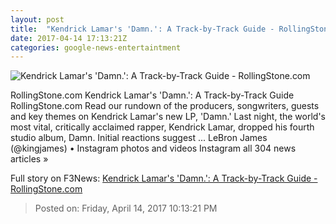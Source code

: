 ```yaml
---
layout: post
title:  "Kendrick Lamar's 'Damn.': A Track-by-Track Guide - RollingStone.com"
date: 2017-04-14 17:13:21Z
categories: google-news-entertaintment
---
```


![Kendrick Lamar's 'Damn.': A Track-by-Track Guide - RollingStone.com](http://img.wennermedia.com/social/kendrick-lamar-damn-track-by-track-guide-new-album-2017-1d7fe821-b7b3-4f54-bc60-1733550c8097.jpg)

RollingStone.com Kendrick Lamar's 'Damn.': A Track-by-Track Guide RollingStone.com Read our rundown of the producers, songwriters, guests and key themes on Kendrick Lamar's new LP, 'Damn.' Last night, the world's most vital, critically acclaimed rapper, Kendrick Lamar, dropped his fourth studio album, Damn. Initial reactions suggest ... LeBron James (@kingjames) • Instagram photos and videos Instagram all 304 news articles »


Full story on F3News: [Kendrick Lamar's 'Damn.': A Track-by-Track Guide - RollingStone.com](http://www.f3nws.com/n/tqUSgH)

> Posted on: Friday, April 14, 2017 10:13:21 PM

